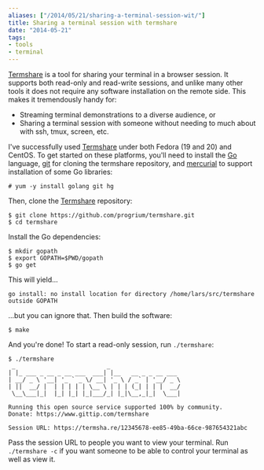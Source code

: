 ```yaml
---
aliases: ["/2014/05/21/sharing-a-terminal-session-wit/"]
title: Sharing a terminal session with termshare
date: "2014-05-21"
tags:
- tools
- terminal
---
```


[Termshare][] is a tool for sharing your terminal in a browser
session.  It supports both read-only and read-write sessions, and
unlike many other tools it does not require any software installation
on the remote side.  This makes it tremendously handy for:

[termshare]: https://github.com/progrium/termshare

- Streaming terminal demonstrations to a diverse audience, or
- Sharing a terminal session with someone without needing to much
  about with ssh, tmux, screen, etc.

I've successfully used [Termshare][] under both Fedora (19 and 20) and
CentOS.  To get started on these platforms, you'll need to install the
[Go][] language, [git][] for cloning the termshare repository, and
[mercurial][] to support installation of some Go libraries:

    # yum -y install golang git hg

[go]: http://golang.org/
[git]: http://git-scm.org/
[mercurial]: http://mercurial.selenic.com/

Then, clone the [Termshare][] repository:

    $ git clone https://github.com/progrium/termshare.git
    $ cd termshare

Install the Go dependencies:

    $ mkdir gopath
    $ export GOPATH=$PWD/gopath
    $ go get

This will yield...

    go install: no install location for directory /home/lars/src/termshare outside GOPATH

...but you can ignore that.  Then build the software:

    $ make

And you're done!  To start a read-only session, run `./termshare`:

    $ ./termshare
     _                          _                    
    | |_ ___ _ __ _ __ ___  ___| |__   __ _ _ __ ___ 
    | __/ _ \ '__| '_ ` _ \/ __| '_ \ / _` | '__/ _ \
    | ||  __/ |  | | | | | \__ \ | | | (_| | | |  __/
     \__\___|_|  |_| |_| |_|___/_| |_|\__,_|_|  \___|

    Running this open source service supported 100% by community.
    Donate: https://www.gittip.com/termshare

    Session URL: https://termsha.re/12345678-ee85-49ba-66ce-987654321abc

Pass the session URL to people you want to view your terminal.  Run
`./termshare -c` if you want someone to be able to control your
terminal as well as view it.

